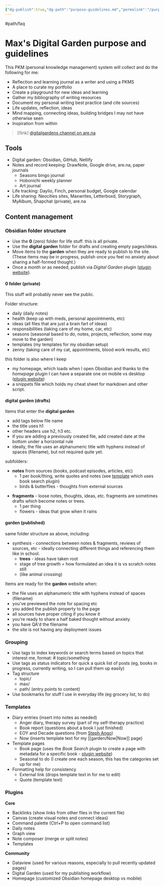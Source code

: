 ```yaml
---
{"dg-publish":true,"dg-path":"purpose-guidelines.md","permalink":"/purpose-guidelines/","created":"2024-12-14T14:33:35.397-05:00","updated":"2025-02-01T00:16:09.116-05:00"}
---
```


#path/faq

# Max's Digital Garden purpose and guidelines 

This PKM (personal knowledge management) system will collect and do the following for me:

- Reflection and learning journal as a writer and using a PKMS
- A place to curate my portfolio
- Create a playground for new ideas and learning
- Gather my bibliography of writing resources
- Document my personal writing best practice (and cite sources)
- Life updates, reflection, ideas
- Mind mapping, connecting ideas, building bridges I may not have otherwise seen
- Inspiration from within 

> [!link]
[digitalgardens channel on are.na](https://www.are.na/max-bones/digitalgarden-8iohdsr1rc4)

## Tools

- Digital garden: Obsidian, GitHub, Netlify
- Notes and record keeping: DrawNote, Google drive, are.na, paper journals
	- Seasons bingo journal
	- Hobonichi weekly planner
	- Art journal
- Life tracking: Daylio, Finch, personal budget, Google calendar 
- Life sharing: Neocities sites, Maxwrites, Letterboxd, Storygraph, MyAlbum, Shapchat (private), are.na
## Content management 

### Obsidian folder structure 
- Use the **0** (zero) folder for life stuff. this is all private.
- Use the **digital garden** folder for drafts and creating empty pages/ideas.
- Move items to the **garden** when they are ready to publish to the site. (These items may be in progress, publish once you feel no anxiety about sharing a half-formed thought.)
- Once a month or as needed, publish via *Digital Garden* plugin ([plugin website](https://dg-docs.ole.dev/)).

#### 0 folder (private)
This stuff will probably never see the public.

Folder structure:
- daily (daily notes)
- health (keep up with meds, personal appointments, etc)
- ideas (all files that are just a brain fart of ideas)
- responsibilities (taking care of my home, car, etc)
- seasons (seasonal based to do, notes, projects, reflection, some may move to the garden)
- templates (my templates for my obsidian setup)
- zenny (taking care of my cat, appointments, blood work results, etc)

this folder is also where I keep 
- my homepage, which loads when I open Obsidian and thanks to the *homepage* plugin I can have a separate one on mobile vs desktop ([plugin website](https://github.com/mirnovov/obsidian-homepage))
- a snippets file which holds my cheat sheet for markdown and other script.

#### digital garden (drafts)
Items that enter the **digital garden**
- add tags below file name
- ​the title uses h1 
- other headers use h2, h3 etc.
- if you are adding a previously created file, add created date at the bottom under a horizontal rule
- ideally, the file uses an alphanumeric title with hyphens instead of spaces (filename), but not required quite yet.

subfolders:
- **notes** from sources (books, podcast episodes, articles, etc)
	* 1 per book/thing, write quotes and notes (see [template](obsidian://open?vault=MPKM&file=0%2Ftemplates%2Fbook%20page) which uses book search plugin)
	* birds & butterflies - thoughts from external sources
* **fragments** - loose notes, thoughts, ideas, etc. fragments are sometimes drafts which become notes or trees.
	* 1 per thing
	* flowers - ideas that grow when it rains

#### garden (published)
same folder structure as above, including:
- synthesis - connections between notes & fragments, reviews of sources, etc - ideally connecting different things and referencing them like in school.
	* **trees** - ideas have taken root
	- stage of tree growth = how formulated an idea it is vs scratch notes still
	- (like animal crossing)

Items are ready for the **garden** website when:
- the file uses an alphanumeric title with hyphens instead of spaces (filename)
- you've previewed the note for spacing etc 
- you added the publish property to the page
- all sources have proper citing if you know it
- you're ready to share a half baked thought without anxiety 
- you have QA'd the filename 
- the site is not having any deployment issues 
### Grouping 
- Use tags to index keywords or search terms based on topics that interest me, format: # topic/something 
- Use tags as status indicators for quick a quick list of posts (eg, books in progress, currently writing, so I can pull them up easily)
- Tag structure 
	- topic/
	- max/
	- path/ (entry points to content)
- Use bookmarks for stuff I use in everyday life (eg grocery list, to do)

### Templates
- Diary entries (insert into notes as needed)
	- Anger diary, therapy survey (part of my self-therapy practice)
	- Book report (questions about a book I just finished)
	- EOY and Decade questions (from [Steph Ango](https://stephango.com))
	- Now (inserts template text for my [[garden/Now\|Now]] page)
- Template pages
	- Book page (uses the *Book Search* plugin to create a page with metadata for a specific book - [plugin website](https://github.com/anpigon/obsidian-book-search-plugin))
	- Seasonal to do (I create one each season, this has the categories set up for me)
- Formatting help for consistency
	- External link (drops template text in for me to edit)
	- Quote (template text)

### Plugins
**Core**
- Backlinks (show links from other files in the current file)
- Canvas (create visual notes and connect ideas)
- Command palette (Ctrl+P to open command list)
- Daily notes
- Graph view
- Note composer (merge or split notes)
- Templates

**Community**
- Dataview (used for various reasons, especially to pull recently updated pages)
- Digital Garden (used for my publishing workflow)
- Homepage (customized Obsidian homepage desktop vs mobile)
